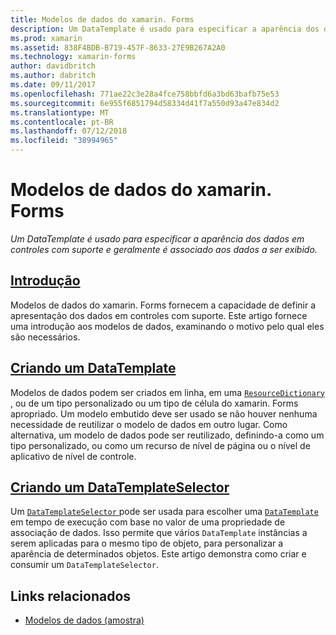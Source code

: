 ```yaml
---
title: Modelos de dados do xamarin. Forms
description: Um DataTemplate é usado para especificar a aparência dos dados em controles com suporte e geralmente é associado aos dados a ser exibido.
ms.prod: xamarin
ms.assetid: 838F4BDB-B719-457F-8633-27E9B267A2A0
ms.technology: xamarin-forms
author: davidbritch
ms.author: dabritch
ms.date: 09/11/2017
ms.openlocfilehash: 771ae22c3e28a4fce758bbfd6a3bd63bafb75e53
ms.sourcegitcommit: 6e955f6851794d58334d41f7a550d93a47e834d2
ms.translationtype: MT
ms.contentlocale: pt-BR
ms.lasthandoff: 07/12/2018
ms.locfileid: "38994965"
---
```

# <a name="xamarinforms-data-templates"></a>Modelos de dados do xamarin. Forms

_Um DataTemplate é usado para especificar a aparência dos dados em controles com suporte e geralmente é associado aos dados a ser exibido._

## <a name="introductionintroductionmd"></a>[Introdução](introduction.md)

Modelos de dados do xamarin. Forms fornecem a capacidade de definir a apresentação dos dados em controles com suporte. Este artigo fornece uma introdução aos modelos de dados, examinando o motivo pelo qual eles são necessários.

## <a name="creating-a-datatemplatecreatingmd"></a>[Criando um DataTemplate](creating.md)

Modelos de dados podem ser criados em linha, em uma [ `ResourceDictionary` ](xref:Xamarin.Forms.ResourceDictionary), ou de um tipo personalizado ou um tipo de célula do xamarin. Forms apropriado. Um modelo embutido deve ser usado se não houver nenhuma necessidade de reutilizar o modelo de dados em outro lugar. Como alternativa, um modelo de dados pode ser reutilizado, definindo-a como um tipo personalizado, ou como um recurso de nível de página ou o nível de aplicativo de nível de controle.

## <a name="creating-a-datatemplateselectorselectormd"></a>[Criando um DataTemplateSelector](selector.md)

Um [ `DataTemplateSelector` ](xref:Xamarin.Forms.DataTemplateSelector) pode ser usada para escolher uma [ `DataTemplate` ](xref:Xamarin.Forms.DataTemplate) em tempo de execução com base no valor de uma propriedade de associação de dados. Isso permite que vários `DataTemplate` instâncias a serem aplicadas para o mesmo tipo de objeto, para personalizar a aparência de determinados objetos. Este artigo demonstra como criar e consumir um `DataTemplateSelector`.


## <a name="related-links"></a>Links relacionados

- [Modelos de dados (amostra)](https://developer.xamarin.com/samples/xamarin-forms/templates/datatemplates/)

